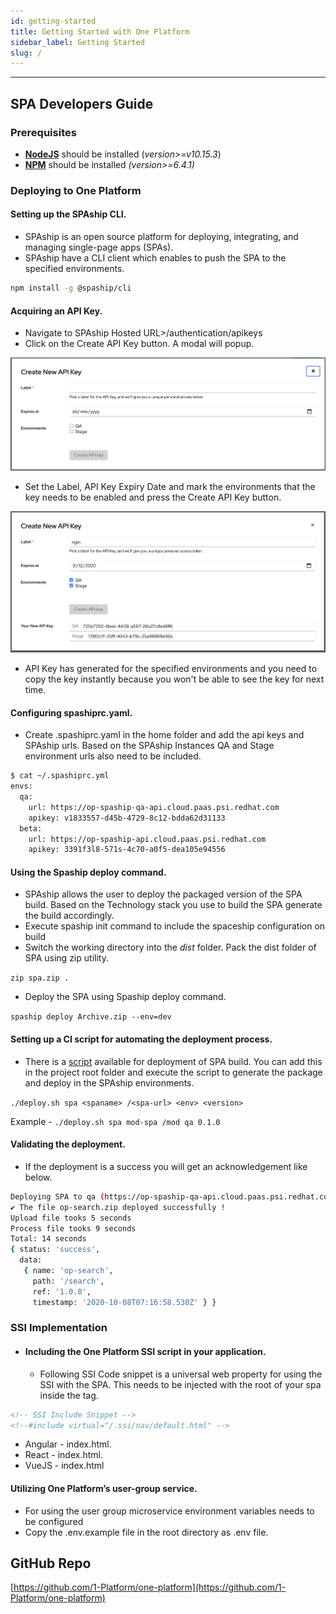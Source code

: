 ```yaml
---
id: getting-started
title: Getting Started with One Platform
sidebar_label: Getting Started
slug: /
---
```

* * *

## SPA Developers Guide

### Prerequisites
  - [**NodeJS**](https://nodejs.org/en/)  should be installed (*version>=v10.15.3*)
  - [**NPM**](https://www.npmjs.com/get-npm) should be installed *(version>=6.4.1)*

### Deploying to One Platform
  #### Setting up the SPAship CLI.
- SPAship is an open source platform for deploying, integrating, and managing single-page apps (SPAs). 
- SPAship have a CLI client which enables to push the SPA to the specified environments.

```sh
npm install -g @spaship/cli
```
#### Acquiring an API Key.
  - Navigate to SPAship Hosted URL>/authentication/apikeys
  - Click on the Create API Key button. A modal will popup.

![img](./image2.png)

- Set the Label, API Key Expiry Date and mark the environments that the key needs to be enabled and press the Create API Key button.

![img](./image3.png)

- API Key has generated for the specified environments and you need to copy the key instantly because you won't be able to see the key for next time.

#### Configuring spashiprc.yaml.
  - Create .spashiprc.yaml in the home folder and add the api keys and SPAship urls.  Based on the SPAship Instances QA and Stage environment urls also need to be included.

```sh
$ cat ~/.spashiprc.yml 
envs:
  qa:
    url: https://op-spaship-qa-api.cloud.paas.psi.redhat.com
    apikey: v1833557-d45b-4729-8c12-bdda62d31133
  beta:
    url: https://op-spaship-api.cloud.paas.psi.redhat.com
    apikey: 3391f3l8-571s-4c70-a0f5-dea105e94556
```

#### Using the Spaship deploy command.
  - SPAship allows the user to deploy the packaged version of the SPA build. Based on the Technology stack you use to build the SPA generate the build accordingly.
  - Execute spaship init command to include the spaceship configuration on build
  - Switch the working directory into the *dist* folder. Pack the dist folder of SPA using zip utility. 

`zip spa.zip .`

- Deploy the SPA using Spaship deploy command.

`spaship deploy Archive.zip --env=dev`

#### Setting up a CI script for automating the deployment process.
  - There is a [script](https://raw.githubusercontent.com/1-Platform/one-platform/master/deploy.sh) available for deployment of SPA build. You can add this in the project root folder and execute the script to generate the package and deploy in the SPAship environments.

`./deploy.sh spa <spaname> /<spa-url> <env> <version>`

Example - `./deploy.sh spa mod-spa /mod qa 0.1.0`
#### Validating the deployment.
  - If the deployment is a success you will get an acknowledgement like below.
```sh
Deploying SPA to qa (https://op-spaship-qa-api.cloud.paas.psi.redhat.com)
✔ The file op-search.zip deployed successfully !
Upload file tooks 5 seconds
Process file tooks 9 seconds
Total: 14 seconds
{ status: 'success',
  data:
   { name: 'op-search',
     path: '/search',
     ref: '1.0.0',
     timestamp: '2020-10-08T07:16:58.530Z' } }
```

### SSI Implementation
  - #### Including the One Platform SSI script in your application.
    - Following SSI Code snippet is a universal web property for using the SSI with the SPA. This needs to be injected with the root of your spa inside the <body></body> tag.

```html
<!-- SSI Include Snippet --> 
<!--#include virtual="/.ssi/nav/default.html" -->

```
- Angular  - index.html.
- React - index.html.
- VueJS - index.html

#### Utilizing One Platform’s user-group service.
  - For using the user group microservice environment variables needs to be configured
  - Copy the .env.example file in the root directory as .env file.

## GitHub Repo

[https://github.com/1-Platform/one-platform](https://github.com/1-Platform/one-platform)
